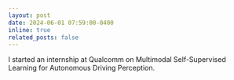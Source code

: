 ```yaml
---
layout: post
date: 2024-06-01 07:59:00-0400
inline: true
related_posts: false
---
```


I started an internship at Qualcomm on Multimodal Self-Supervised Learning for Autonomous Driving Perception. 